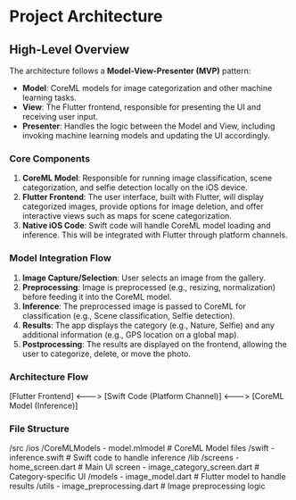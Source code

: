 # Project Architecture

## High-Level Overview
The architecture follows a **Model-View-Presenter (MVP)** pattern:
- **Model**: CoreML models for image categorization and other machine learning tasks.
- **View**: The Flutter frontend, responsible for presenting the UI and receiving user input.
- **Presenter**: Handles the logic between the Model and View, including invoking machine learning models and updating the UI accordingly.

### **Core Components**
1. **CoreML Model**: Responsible for running image classification, scene categorization, and selfie detection locally on the iOS device.
2. **Flutter Frontend**: The user interface, built with Flutter, will display categorized images, provide options for image deletion, and offer interactive views such as maps for scene categorization.
3. **Native iOS Code**: Swift code will handle CoreML model loading and inference. This will be integrated with Flutter through platform channels.

### **Model Integration Flow**
1. **Image Capture/Selection**: User selects an image from the gallery.
2. **Preprocessing**: Image is preprocessed (e.g., resizing, normalization) before feeding it into the CoreML model.
3. **Inference**: The preprocessed image is passed to CoreML for classification (e.g., Scene classification, Selfie detection).
4. **Results**: The app displays the category (e.g., Nature, Selfie) and any additional information (e.g., GPS location on a global map).
5. **Postprocessing**: The results are displayed on the frontend, allowing the user to categorize, delete, or move the photo.

### **Architecture Flow**
[Flutter Frontend] <---> [Swift Code (Platform Channel)] <---> [CoreML Model (Inference)]

### **File Structure**
/src /ios /CoreMLModels - model.mlmodel # CoreML Model files /swift - inference.swift # Swift code to handle inference /lib /screens - home_screen.dart # Main UI screen - image_category_screen.dart # Category-specific UI /models - image_model.dart # Flutter model to handle results /utils - image_preprocessing.dart # Image preprocessing logic